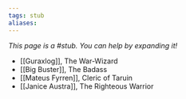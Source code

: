 ```yaml
---
tags: stub
aliases:
---
```


*This page is a #stub. You can help by expanding it!*

- [[Guraxlog]], The War-Wizard
- [[Big Buster]], The Badass
- [[Mateus Fyrren]], Cleric of Taruin
- [[Janice Austra]], The Righteous Warrior